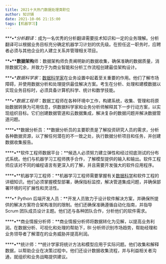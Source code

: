 ```yaml
---
title: 2021十大热门数据处理类职位
author: 知识铺
date: 2021-10-06 21:15:00
tags: [机器学习]
---
```




***\*•\**分析翻译**：成为一名优秀的分析翻译需要技术知识和一定的业务理解。分析翻译可以根据业务目标充分确定机器学习计划的优先级。在担任这一职务时，应聘者必须与其他企业的人建立关系并管理相关项目。

***\*•\**数据架构**师：数据架构师负责阐明新的数据收集，确保准确的数据质量，消除数据冗余，并致力于为商业智能和分析工作流程创建最佳架构设计。

***\*•\**数据科学家**：[数据科学家](https://www.analyticsinsight.net/follow-these-steps-to-become-a-data-scientist-without-a-degree/)在业务设置中起着至关重要的作用。他们了解市场障碍，并使用数据分析和处理提供最佳解决方案。考生在分析、处理和建模数据以实现业务目标时，必须具备计算机科学、统计和数学技能。

***\*•\**数据工程师**：数据工程师在各种环境中工作，构建系统，收集、管理和将原始数据转换为可用信息，供数据科学家和业务分析师解释其下一步行动方案，以实现组织目标。它们创建数据管道和云数据集成，解决复杂的数据问题并解决数据管道问题。

***\*•\**数据分析员：**数据分析员的主要职责是了解投资研究人员的需求，分析各种数据资源，以了解任何潜在的不一致之处，执行数据分析项目和任务，并创建数据收集报告。



***\*•\**软件工程师数据平台：**候选人必须努力建立弹性和经过彻底测试的分布式系统。他们与机器学习工程师携手合作，了解模型提供的输入和输出。软件工程师应该对不同的编程语言有更深入的了解，并且需要开发强大的软件应用程序。

***\*•\**机器学习工程师：**机器学习工程师需要掌握有关[数据科学](https://www.analyticsinsight.net/top-10-data-science-jobs-in-mncs-in-india-to-apply-today/)和软件工程的详细知识。他们必须掌握模型部署，确保指标监控，解决管道集成问题，并确保部署环境的可扩展性和灵活性。

***\*•\** Python 后端开发人员：**开发人员致力于设计软件解决方案，并确保所提供的解决方案符合架构准则的限制。他们还确保准确遵循自动化指南，并指导 Scrum 团队成员设计主题。他们还与各种团队合作，分析他们的软件需求。

***\*•\**商业情报分析师：**商业情报分析师将数据转化为见解，以提高业务利润。在数据分析、可视化和处理的帮助下，BI 分析师识别市场趋势，帮助经理和业务领导者了解潜在的业务威胁并提高利润。

***\*•\**统计师：**统计学家将统计方法和模型应用于实际问题。他们收集和解释数据，以帮助企业在决策过程中。他们还设计数据收集流程，并与利益相关者沟通，就组织和业务战略提供建议。

